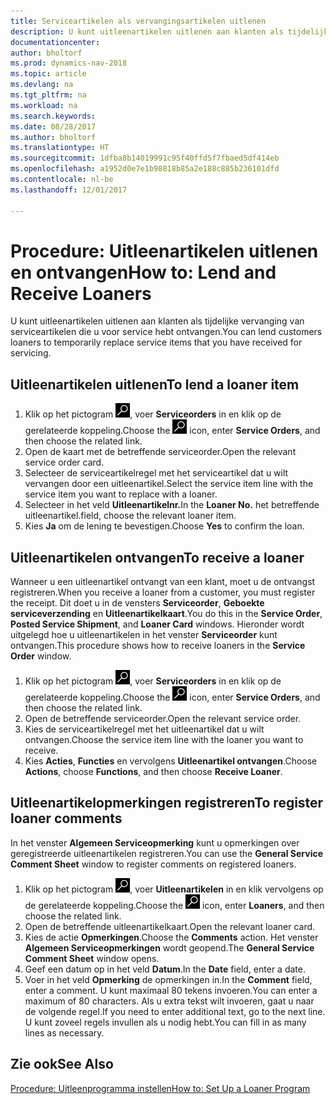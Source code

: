 ```yaml
---
title: Serviceartikelen als vervangingsartikelen uitlenen
description: U kunt uitleenartikelen uitlenen aan klanten als tijdelijke vervanging van serviceartikelen die u voor service hebt ontvangen.
documentationcenter: 
author: bholtorf
ms.prod: dynamics-nav-2018
ms.topic: article
ms.devlang: na
ms.tgt_pltfrm: na
ms.workload: na
ms.search.keywords: 
ms.date: 08/28/2017
ms.author: bholtorf
ms.translationtype: HT
ms.sourcegitcommit: 1dfba8b14019991c95f40ffd5f7fbaed5df414eb
ms.openlocfilehash: a1952d0e7e1b98818b85a2e188c885b236101dfd
ms.contentlocale: nl-be
ms.lasthandoff: 12/01/2017

---
```

# <a name="how-to-lend-and-receive-loaners"></a><span data-ttu-id="963c8-103">Procedure: Uitleenartikelen uitlenen en ontvangen</span><span class="sxs-lookup"><span data-stu-id="963c8-103">How to: Lend and Receive Loaners</span></span>
<span data-ttu-id="963c8-104">U kunt uitleenartikelen uitlenen aan klanten als tijdelijke vervanging van serviceartikelen die u voor service hebt ontvangen.</span><span class="sxs-lookup"><span data-stu-id="963c8-104">You can lend customers loaners to temporarily replace service items that you have received for servicing.</span></span>  
  
## <a name="to-lend-a-loaner-item"></a><span data-ttu-id="963c8-105">Uitleenartikelen uitlenen</span><span class="sxs-lookup"><span data-stu-id="963c8-105">To lend a loaner item</span></span>    
1. <span data-ttu-id="963c8-106">Klik op het pictogram ![Zoeken naar pagina of rapport](media/ui-search/search_small.png "pictogram Zoeken naar pagina of rapport"), voer **Serviceorders** in en klik op de gerelateerde koppeling.</span><span class="sxs-lookup"><span data-stu-id="963c8-106">Choose the ![Search for Page or Report](media/ui-search/search_small.png "Search for Page or Report icon") icon, enter **Service Orders**, and then choose the related link.</span></span>  
2. <span data-ttu-id="963c8-107">Open de kaart met de betreffende serviceorder.</span><span class="sxs-lookup"><span data-stu-id="963c8-107">Open the relevant service order card.</span></span>  
3. <span data-ttu-id="963c8-108">Selecteer de serviceartikelregel met het serviceartikel dat u wilt vervangen door een uitleenartikel.</span><span class="sxs-lookup"><span data-stu-id="963c8-108">Select the service item line with the service item you want to replace with a loaner.</span></span>  
4. <span data-ttu-id="963c8-109">Selecteer in het veld **Uitleenartikelnr.**</span><span class="sxs-lookup"><span data-stu-id="963c8-109">In the **Loaner No.**</span></span> <span data-ttu-id="963c8-110">het betreffende uitleenartikel.</span><span class="sxs-lookup"><span data-stu-id="963c8-110">field, choose the relevant loaner item.</span></span>  
5. <span data-ttu-id="963c8-111">Kies **Ja** om de lening te bevestigen.</span><span class="sxs-lookup"><span data-stu-id="963c8-111">Choose **Yes** to confirm the loan.</span></span>  

## <a name="to-receive-a-loaner"></a><span data-ttu-id="963c8-112">Uitleenartikelen ontvangen</span><span class="sxs-lookup"><span data-stu-id="963c8-112">To receive a loaner</span></span>  
<span data-ttu-id="963c8-113">Wanneer u een uitleenartikel ontvangt van een klant, moet u de ontvangst registreren.</span><span class="sxs-lookup"><span data-stu-id="963c8-113">When you receive a loaner from a customer, you must register the receipt.</span></span> <span data-ttu-id="963c8-114">Dit doet u in de vensters **Serviceorder**, **Geboekte serviceverzending** en **Uitleenartikelkaart**.</span><span class="sxs-lookup"><span data-stu-id="963c8-114">You do this in the **Service Order**, **Posted Service Shipment**, and **Loaner Card** windows.</span></span> <span data-ttu-id="963c8-115">Hieronder wordt uitgelegd hoe u uitleenartikelen in het venster **Serviceorder** kunt ontvangen.</span><span class="sxs-lookup"><span data-stu-id="963c8-115">This procedure shows how to receive loaners in the **Service Order** window.</span></span>  
  
1. <span data-ttu-id="963c8-116">Klik op het pictogram ![Zoeken naar pagina of rapport](media/ui-search/search_small.png "pictogram Zoeken naar pagina of rapport"), voer **Serviceorders** in en klik op de gerelateerde koppeling.</span><span class="sxs-lookup"><span data-stu-id="963c8-116">Choose the ![Search for Page or Report](media/ui-search/search_small.png "Search for Page or Report icon") icon, enter **Service Orders**, and then choose the related link.</span></span>  
2. <span data-ttu-id="963c8-117">Open de betreffende serviceorder.</span><span class="sxs-lookup"><span data-stu-id="963c8-117">Open the relevant service order.</span></span>  
3. <span data-ttu-id="963c8-118">Kies de serviceartikelregel met het uitleenartikel dat u wilt ontvangen.</span><span class="sxs-lookup"><span data-stu-id="963c8-118">Choose the service item line with the loaner you want to receive.</span></span>  
4. <span data-ttu-id="963c8-119">Kies **Acties**, **Functies** en vervolgens **Uitleenartikel ontvangen**.</span><span class="sxs-lookup"><span data-stu-id="963c8-119">Choose **Actions**, choose **Functions**, and then choose **Receive Loaner**.</span></span>  

## <a name="to-register-loaner-comments"></a><span data-ttu-id="963c8-120">Uitleenartikelopmerkingen registreren</span><span class="sxs-lookup"><span data-stu-id="963c8-120">To register loaner comments</span></span>  
<span data-ttu-id="963c8-121">In het venster **Algemeen Serviceopmerking** kunt u opmerkingen over geregistreerde uitleenartikelen registreren.</span><span class="sxs-lookup"><span data-stu-id="963c8-121">You can use the **General Service Comment Sheet** window to register comments on registered loaners.</span></span>  
  
1. <span data-ttu-id="963c8-122">Klik op het pictogram ![Zoeken naar pagina of rapport](media/ui-search/search_small.png "pictogram Zoeken naar pagina of rapport"), voer **Uitleenartikelen** in en klik vervolgens op de gerelateerde koppeling.</span><span class="sxs-lookup"><span data-stu-id="963c8-122">Choose the ![Search for Page or Report](media/ui-search/search_small.png "Search for Page or Report icon") icon, enter **Loaners**, and then choose the related link.</span></span>  
2. <span data-ttu-id="963c8-123">Open de betreffende uitleenartikelkaart.</span><span class="sxs-lookup"><span data-stu-id="963c8-123">Open the relevant loaner card.</span></span>  
3. <span data-ttu-id="963c8-124">Kies de actie **Opmerkingen**.</span><span class="sxs-lookup"><span data-stu-id="963c8-124">Choose the **Comments** action.</span></span> <span data-ttu-id="963c8-125">Het venster **Algemeen Serviceopmerkingen** wordt geopend.</span><span class="sxs-lookup"><span data-stu-id="963c8-125">The **General Service Comment Sheet** window opens.</span></span>  
4. <span data-ttu-id="963c8-126">Geef een datum op in het veld **Datum**.</span><span class="sxs-lookup"><span data-stu-id="963c8-126">In the **Date** field, enter a date.</span></span>  
5. <span data-ttu-id="963c8-127">Voer in het veld **Opmerking** de opmerkingen in.</span><span class="sxs-lookup"><span data-stu-id="963c8-127">In the **Comment** field, enter a comment.</span></span> <span data-ttu-id="963c8-128">U kunt maximaal 80 tekens invoeren.</span><span class="sxs-lookup"><span data-stu-id="963c8-128">You can enter a maximum of 80 characters.</span></span> <span data-ttu-id="963c8-129">Als u extra tekst wilt invoeren, gaat u naar de volgende regel.</span><span class="sxs-lookup"><span data-stu-id="963c8-129">If you need to enter additional text, go to the next line.</span></span> <span data-ttu-id="963c8-130">U kunt zoveel regels invullen als u nodig hebt.</span><span class="sxs-lookup"><span data-stu-id="963c8-130">You can fill in as many lines as necessary.</span></span>  
  
## <a name="see-also"></a><span data-ttu-id="963c8-131">Zie ook</span><span class="sxs-lookup"><span data-stu-id="963c8-131">See Also</span></span>  
[<span data-ttu-id="963c8-132">Procedure: Uitleenprogramma instellen</span><span class="sxs-lookup"><span data-stu-id="963c8-132">How to: Set Up a Loaner Program</span></span>](service-how-setup-loaner-program.md)   

